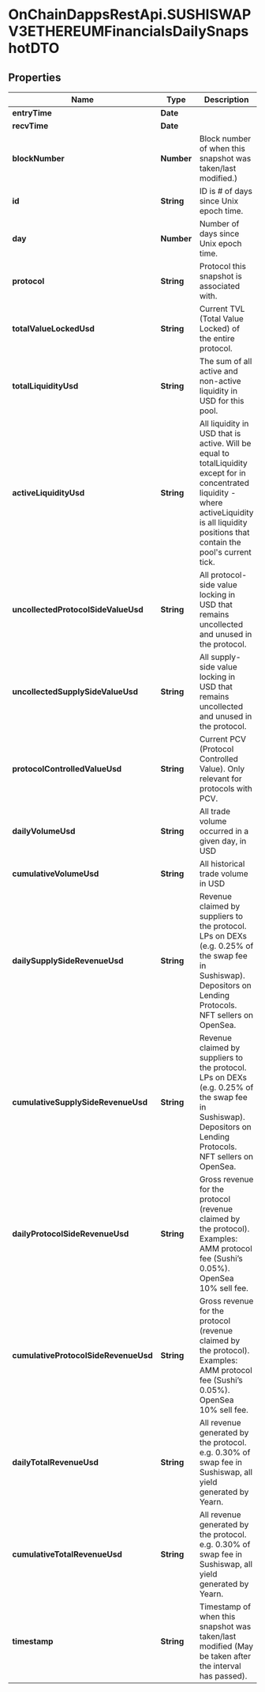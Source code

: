 # OnChainDappsRestApi.SUSHISWAPV3ETHEREUMFinancialsDailySnapshotDTO

## Properties

Name | Type | Description | Notes
------------ | ------------- | ------------- | -------------
**entryTime** | **Date** |  | [optional] 
**recvTime** | **Date** |  | [optional] 
**blockNumber** | **Number** | Block number of when this snapshot was taken/last modified.) | [optional] 
**id** | **String** | ID is # of days since Unix epoch time. | [optional] 
**day** | **Number** | Number of days since Unix epoch time. | [optional] 
**protocol** | **String** | Protocol this snapshot is associated with. | [optional] 
**totalValueLockedUsd** | **String** | Current TVL (Total Value Locked) of the entire protocol. | [optional] 
**totalLiquidityUsd** | **String** | The sum of all active and non-active liquidity in USD for this pool. | [optional] 
**activeLiquidityUsd** | **String** | All liquidity in USD that is active. Will be equal to totalLiquidity except for in concentrated liquidity - where activeLiquidity is all liquidity positions that contain the pool&#39;s current tick. | [optional] 
**uncollectedProtocolSideValueUsd** | **String** | All protocol-side value locking in USD that remains uncollected and unused in the protocol. | [optional] 
**uncollectedSupplySideValueUsd** | **String** | All supply-side value locking in USD that remains uncollected and unused in the protocol. | [optional] 
**protocolControlledValueUsd** | **String** | Current PCV (Protocol Controlled Value). Only relevant for protocols with PCV. | [optional] 
**dailyVolumeUsd** | **String** | All trade volume occurred in a given day, in USD | [optional] 
**cumulativeVolumeUsd** | **String** | All historical trade volume in USD | [optional] 
**dailySupplySideRevenueUsd** | **String** | Revenue claimed by suppliers to the protocol. LPs on DEXs (e.g. 0.25% of the swap fee in Sushiswap). Depositors on Lending Protocols. NFT sellers on OpenSea. | [optional] 
**cumulativeSupplySideRevenueUsd** | **String** | Revenue claimed by suppliers to the protocol. LPs on DEXs (e.g. 0.25% of the swap fee in Sushiswap). Depositors on Lending Protocols. NFT sellers on OpenSea. | [optional] 
**dailyProtocolSideRevenueUsd** | **String** | Gross revenue for the protocol (revenue claimed by the protocol). Examples: AMM protocol fee (Sushi’s 0.05%). OpenSea 10% sell fee. | [optional] 
**cumulativeProtocolSideRevenueUsd** | **String** | Gross revenue for the protocol (revenue claimed by the protocol). Examples: AMM protocol fee (Sushi’s 0.05%). OpenSea 10% sell fee. | [optional] 
**dailyTotalRevenueUsd** | **String** | All revenue generated by the protocol. e.g. 0.30% of swap fee in Sushiswap, all yield generated by Yearn. | [optional] 
**cumulativeTotalRevenueUsd** | **String** | All revenue generated by the protocol. e.g. 0.30% of swap fee in Sushiswap, all yield generated by Yearn. | [optional] 
**timestamp** | **String** | Timestamp of when this snapshot was taken/last modified (May be taken after the interval has passed). | [optional] 


